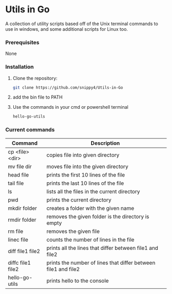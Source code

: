 # Utils in Go
A collection of utility scripts based off of the Unix terminal commands to use in windows, and some additional scripts for Linux too.

### Prerequisites
None

### Installation
1. Clone the repository:
   ```bash
   git clone https://github.com/snippy4/Utils-in-Go
   ```
2. add the bin file to PATH
   
3. Use the commands in your cmd or powershell terminal
   ```bash
   hello-go-utils
   ```


### Current commands
| Command    | Description |
| -------- | ------- |
| cp \<file\> \<dir\>| copies file into given directory    |
| mv file dir | moves file into the given directory     |
| head file    | prints the first 10 lines of the file    |
| tail file    | prints the last 10 lines of the file    |
| ls    | lists all the files in the current directory    |
| pwd    | prints the current directory    |
| mkdir folder    | creates a folder with the given name    |
| rmdir folder    | removes the given folder is the directory is empty    |
| rm file    | removes the given file    |
| linec file    | counts the number of lines in the file   |
| diff file1 file2    | prints all the lines that differ between file1 and file2    |
| diffc file1 file2    | prints the number of lines that differ between file1 and file2    |
| hello-go-utils   | prints hello to the console   |
